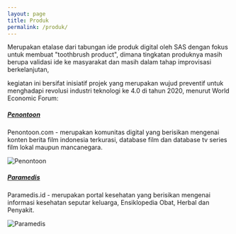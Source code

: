 ```yaml
---
layout: page
title: Produk
permalink: /produk/
---
```


Merupakan etalase dari tabungan ide produk digital oleh SAS dengan fokus untuk membuat "toothbrush product", dimana tingkatan produknya masih berupa validasi ide ke masyarakat dan masih dalam tahap improvisasi berkelanjutan,

kegiatan ini bersifat inisiatif projek yang merupakan wujud preventif untuk menghadapi revolusi industri teknologi ke 4.0 di tahun 2020, menurut World Economic Forum:
<br>

##### <u>Penontoon</u>
Penontoon.com - merupakan komunitas digital yang berisikan mengenai konten berita film indonesia terkurasi, database film dan database tv series film lokal maupun mancanegara.

![Penontoon](https://syafrizaladi.github.io/assets/images/penontoon.png)

##### <u>Paramedis</u>
Paramedis.id - merupakan portal kesehatan yang berisikan mengenai informasi kesehatan seputar keluarga, Ensiklopedia Obat, Herbal dan Penyakit.

![Paramedis](https://syafrizaladi.github.io/assets/images/paramedis.png)

